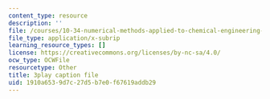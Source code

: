 ```yaml
---
content_type: resource
description: ''
file: /courses/10-34-numerical-methods-applied-to-chemical-engineering-fall-2015/1910a6539d7c27d5b7e0f67619addb29_VMyJ_v3K0Tw.srt
file_type: application/x-subrip
learning_resource_types: []
license: https://creativecommons.org/licenses/by-nc-sa/4.0/
ocw_type: OCWFile
resourcetype: Other
title: 3play caption file
uid: 1910a653-9d7c-27d5-b7e0-f67619addb29
---
```

